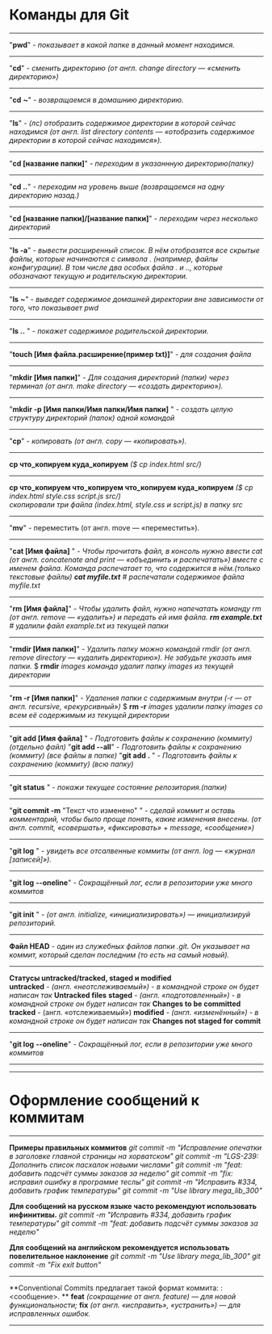 # Команды для Git  
-----


"**pwd**" - _показывает в какой папке в данный момент находимся._ 
*****

"**cd**" - _сменить директорию (от англ. change directory — «сменить директорию»)_ 
*****

"**cd** **~**" - _возвращаемся в домашнию директорию._  
*****

"**ls**" - _(лс)  отобразить содержимое директории в которой сейчас находимся (от англ. list directory contents — «отобразить содержимое директории в которой сейчас находимся»)._  
*****

"**cd [название папки]**" - _переходим в указаннную директорию(папку)_  
*****

"**cd ..**" - _переходим на уровень выше (возвращаемся на одну директорию назад.)_   
*****

"**cd [название папки]/[название папки]**" - _переходим через несколько директорий_  
*****

"**ls -a**"  - _вывести расширенный список. В нём отобразятся все скрытые файлы, которые начинаются с символа . (например, файлы конфигурации). В том числе два особых файла . и .., которые обозначают текущую и родительскую директории._  
*****

"**ls** **~**" -  _выведет содержимое домашней директории вне зависимости от того, что показывает pwd_  
*****

"**ls ..** " - _покажет содержимое родительской директории._  
*****

"**touch [Имя файла.расширение(пример txt)]**" -  _для создания файла_  
*****

"**mkdir [Имя папки]**" - _Для создания директорий (папки) через терминал  (от англ. make directory — «создать директорию»)._  
*****

"**mkdir -p [Имя папки/Имя папки/Имя папки]** " - _создать целую структуру директорий (папок) одной командой_  
*****

"**cp**" - _копировать  (от англ. copy — «копировать»)._  
*****

**cp что_копируем куда_копируем**  _($ cp index.html src/)_  
*****

**cp что_копируем что_копируем что_копируем куда_копируем**  _($ cp index.html style.css script.js src/)  
скопировали три файла (index.html, style.css и script.js) в папку src_  
*****

"**mv**" - переместить (от англ. move — «переместить»).  
*****

"**cat [Имя файла]** " - _Чтобы прочитать файл, в консоль нужно ввести cat (от англ. concatenate and print — «объединить и распечатать») вместе с именем файла. Команда распечатает то, что содержится в нём.(только текстовые файлы) 
**cat myfile.txt** # распечатали содержимое файла myfile.txt_  
*****

"**rm [Имя файла]**" - _Чтобы удалить файл, нужно напечатать команду rm (от англ. remove — «удалить») и передать ей имя файла.
**rm example.txt** # удалили файл example.txt из текущей папки_   
*****


"**rmdir [Имя папки]**" - _Удалить папку можно командой rmdir (от англ. remove directory — «удалить директорию»). Не забудьте указать имя папки._
$ **rmdir** *images*  _команда удалит папку images из текущей директории_  
*****

"**rm -r [Имя папки]**" - _Удаления папки с содержимым внутри (-r — от англ. recursive, «рекурсивный»)_ 
$ **rm -r** *images*  _удалили папку images со всем её содержимым из текущей директории_  
*****

"**git add [Имя файла]** " - _Подготовить файлы к сохранению (коммиту)  (отдельно файл)_
"**git add --all**" - _Подготовить файлы к сохранению  (коммиту)  (все файлы в папке)_
"**git add .** " - _Подготовить файлы к сохранению (коммиту)  (всю папку)_  
*****

"**git status**  " - _покажи текущее состояние репозитория.(папки)_  
*****

"**git commit -m** "Текст что изменено" " - _сделай коммит и оставь комментарий, чтобы было проще понять, какие изменения внесены.  (от англ. commit, «совершать», «фиксировать» + message, «сообщение»)_  
*****

"**git log** " - _увидеть все отсалвенные коммиты (от англ. log — «журнал [записей]»)._  
*****

"**git log** **--oneline**" -  _Сокращённый лог, если в репозитории уже много коммитов_
*****

"**git init** " - _(от англ. initialize, «инициализировать») — инициализируй репозиторий._  
*****

**Файл HEAD** - _один из служебных файлов папки .git. Он указывает на коммит, который сделан последним (то есть на самый новый)._  
*****

**Статусы untracked/tracked, staged и modified**  
**untracked** -  _(англ. «неотслеживаемый»)  - в командной строке он будет написан так_ **Untracked files**
**staged** - _(англ. «подготовленный»)  - в командной строке он будет написан так_ **Changes to be committed**
**tracked** - (англ. «отслеживаемый»)
**modified** -  _(англ. «изменённый»)  - в командной строке он будет написан так_ **Changes not staged for commit**
*****

"**git log** **--oneline**" -  _Сокращённый лог, если в репозитории уже много коммитов_
*****

-----
# Оформление сообщений к коммитам
-----

**Примеры правильных коммитов**
_git commit -m "Исправление опечатки в заголовке главной страницы на хорватском"_
_git commit -m "LGS-239: Дополнить список пасхалок новыми числами"_
_git commit -m "feat: добавить подсчёт суммы заказов за неделю"_
_git commit -m "fix: исправил ошибку в программе теслы"_
_git commit -m "Исправить #334, добавить график температуры"_
_git commit -m "Use library mega_lib_300"_

**Для сообщений на русском языке часто рекомендуют использовать инфинитивы.**
_git commit -m "Исправить #334, добавить график температуры"_
_git commit -m "feat: добавить подсчёт суммы заказов за неделю"_

**Для сообщений на английском рекомендуется использовать повелительное наклонение**
_git commit -m "Use library mega_lib_300"_
_git commit -m "Fix exit button"_

*****
**Conventional Commits предлагает такой формат коммита: <type>: <сообщение>. **
**feat** _(сокращение от англ. feature) — для новой функциональности;_
**fix** _(от англ. «исправить», «устранить») — для исправленных ошибок._
*****
